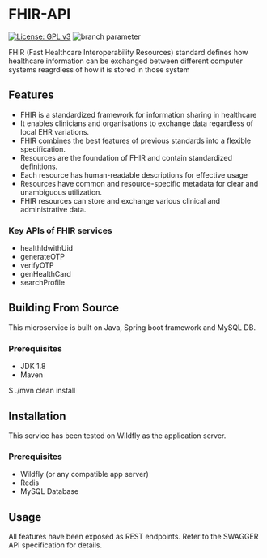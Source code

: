 # FHIR-API
[![License: GPL v3](https://img.shields.io/badge/License-GPLv3-blue.svg)](https://www.gnu.org/licenses/gpl-3.0)  ![branch parameter](https://github.com/PSMRI/HWC-API/actions/workflows/sast-and-package.yml/badge.svg)

FHIR (Fast Healthcare Interoperability Resources) standard defines how healthcare information can be exchanged between different computer systems reagrdless of how it is stored in those system

## Features
* FHIR is a standardized framework for information sharing in healthcare
* It enables clinicians and organisations to exchange data regardless of local EHR variations.
* FHIR combines the best features of previous standards into a flexible specification.
* Resources are the foundation of FHIR and contain standardized definitions.
* Each resource has human-readable descriptions for effective usage
* Resources have common and resource-specific metadata for clear and unambiguous utilization.
* FHIR resources can store and exchange various clinical and administrative data.

### Key APIs of FHIR services
* healthIdwithUid
* generateOTP
* verifyOTP
* genHealthCard
* searchProfile

## Building From Source
This microservice is built on Java, Spring boot framework and MySQL DB.

### Prerequisites 
* JDK 1.8
* Maven 

$ ./mvn clean install

## Installation
This service has been tested on Wildfly as the application server.

### Prerequisites 
* Wildfly (or any compatible app server)
* Redis
* MySQL Database


## Usage
All features have been exposed as REST endpoints. Refer to the SWAGGER API specification for details.
